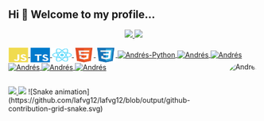 
## Hi 👋  Welcome to my profile...

<div align="center">  
  <a href="https://github.com/lafvg12">
  <img height="180em" src="https://github-readme-stats.vercel.app/api?username=lafvg12&show_icons=true&theme=dark&include_all_commits=true&count_private=true"/>
    <img height="180em" src="https://github-readme-stats.vercel.app/api?username=lafvg12&show_icons=true&theme=dark"/>
</div>
<div style="display: inline_block"><br>
  <img align="center" alt="Andrés-Js" height="30" width="40" src="https://raw.githubusercontent.com/devicons/devicon/master/icons/javascript/javascript-plain.svg">
  <img align="center" alt="Andrés-Ts" height="30" width="40" src="https://raw.githubusercontent.com/devicons/devicon/master/icons/typescript/typescript-plain.svg">
  <img align="center" alt="Andrés-React" height="30" width="40" src="https://raw.githubusercontent.com/devicons/devicon/master/icons/react/react-original.svg">
  <img align="center" alt="Andrés-HTML" height="30" width="40" src="https://raw.githubusercontent.com/devicons/devicon/master/icons/html5/html5-original.svg">
  <img align="center" alt="Andrés-CSS" height="30" width="40" src="https://raw.githubusercontent.com/devicons/devicon/master/icons/css3/css3-original.svg">
  <img align="center" alt="Andrés-Python" height="30" width="40" src="https://cdn.jsdelivr.net/gh/devicons/devicon/icons/nestjs/nestjs-plain.svg">
  <img align="center" alt="Andrés" height="30" width="40" src="https://cdn.jsdelivr.net/gh/devicons/devicon/icons/nodejs/nodejs-original.svg">
  <img align="center" alt="Andrés" height="30" width="40" src="https://cdn.jsdelivr.net/gh/devicons/devicon/icons/ruby/ruby-original.svg">
  <img align="center" alt="Andrés" height="30" width="40" src="https://cdn.jsdelivr.net/gh/devicons/devicon/icons/postgresql/postgresql-original.svg">
  <img align="center" alt="Andrés" height="30" width="40" src="https://cdn.jsdelivr.net/gh/devicons/devicon/icons/heroku/heroku-plain.svg">
  
  <img align="center" alt="Andrés" height="30" width="40" src="https://cdn.jsdelivr.net/gh/devicons/devicon/icons/mongodb/mongodb-original-wordmark.svg">
   
  <img align="right" alt="Andrés" height="150" style="border-radius:90px" src="https://pbs.twimg.com/profile_images/989265860190552064/1vsE94l9_400x400.jpg">
</div>
  
  ##
 
<div>  
  <a href = "luisitog1228@gmail.com"><img src="https://img.shields.io/badge/-Gmail-%23333?style=for-the-badge&logo=gmail&logoColor=white" target="_blank">    </a>
  <a href="https://www.linkedin.com/in/luis-andrés-fernández-vega/" target="_blank"><img src="https://img.shields.io/badge/-LinkedIn-%230077B5?style=for-   the-badge&logo=linkedin&logoColor=white" target="_blank"></a> 
  ![Snake animation](https://github.com/lafvg12/lafvg12/blob/output/github-contribution-grid-snake.svg)
</div>
